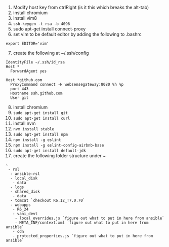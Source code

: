 1. Modify host key from ctrlRight (is it this which breaks the alt-tab)
2. install chromium
3. install vim8
4. `ssh-keygen -t rsa -b 4096`
5. sudo apt-get install connect-proxy
6. set vim to be default editor by adding the following to .bashrc
```
export EDITOR='vim'
```
7. create the following at ~/.ssh/config
```
IdentityFile ~/.ssh/id_rsa
Host *
  ForwardAgent yes

Host *github.com
  ProxyCommand connect -H websensegateway:8080 %h %p
  port 443
  Hostname ssh.github.com
  User git
```
8. install chromium
9. `sudo apt-get install git`
10. `sudo apt-get install curl`
11. install nvm
12. `nvm install stable`
13. `sudo apt-get install npm`
14. `npm install -g eslint`
15. `npm install -g eslint-config-airbnb-base`
16. `sudo apt-get install default-jdk`
17. create the following folder structure under ~
```
~
 - rsl
  - ansible-rsl
  - local_disk
   - data
  - logs
  - shared_disk
   - data
  - tomcat `checkout R6.12_T7.0.70`
  - webapps
   - R6_24
   - vani_devt
    - local_overrides.js `figure out what to put in here from ansible`
    - META_INF/context.xml `figure out what to put in here from ansible`
   - cdn
   - protected_properties.js `figure out what to put in here from ansible`
```
